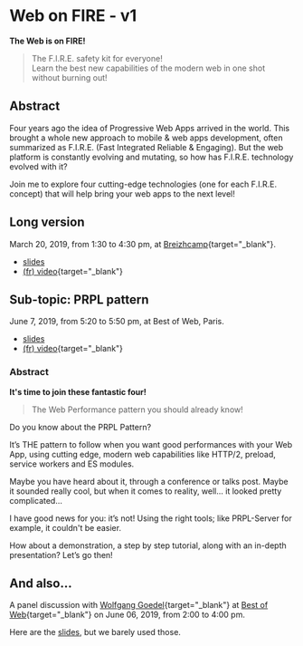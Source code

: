 # Web on FIRE - v1

**The Web is on FIRE!**

> The F.I.R.E. safety kit for everyone!\
> Learn the best new capabilities of the modern web in one shot without burning out!

## Abstract

Four years ago the idea of Progressive Web Apps arrived in the world. This brought a whole new approach to mobile & web apps development, often summarized as F.I.R.E. (Fast Integrated Reliable & Engaging). But the web platform is constantly evolving and mutating, so how has F.I.R.E. technology evolved with it?

Join me to explore four cutting-edge technologies (one for each F.I.R.E. concept) that will help bring your web apps to the next level!

## Long version

March 20, 2019, from 1:30 to 4:30 pm, at [Breizhcamp](https://2019.breizhcamp.org/conference/programme/){target="\_blank"}.

- <a href="/slides/reveal/breizhcamp-2019.html" target="_blank">slides</a>
- [(fr) video](https://youtu.be/OQ-dr-7pLaA){target="\_blank"}

## Sub-topic: PRPL pattern

June 7, 2019, from 5:20 to 5:50 pm, at Best of Web, Paris.

- <a href="/slides/reveal/BoW-PRPL-2019.html" target="_blank">slides</a>
- [(fr) video](https://youtu.be/YSn8r0BDKTY){target="\_blank"}

### Abstract

**It's time to join these fantastic four!**

> The Web Performance pattern you should already know!

Do you know about the PRPL Pattern?

It’s THE pattern to follow when you want good performances with your Web App, using cutting edge, modern web capabilities like HTTP/2, preload, service workers and ES modules.

Maybe you have heard about it, through a conference or talks post. Maybe it sounded really cool, but when it comes to reality, well... it looked pretty complicated…

I have good news for you: it’s not! Using the right tools; like PRPL-Server for example, it couldn't be easier.

How about a demonstration, a step by step tutorial, along with an in-depth presentation? Let’s go then!

## And also...

A panel discussion with [Wolfgang Goedel](https://twitter.com/wgoedel){target="\_blank"} at [Best of Web](https://www.bestofweb.paris/2019/){target="\_blank"} on June 06, 2019, from 2:00 to 4:00 pm.

Here are the <a href="/slides/reveal/BoW-workshop-2019.html" target="_blank">slides</a>, but we barely used those.
